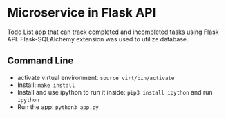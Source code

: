 
# Microservice in Flask API
Todo List app that can track completed and incompleted tasks using Flask API. Flask-SQLAlchemy extension was used to utilize database.


## Command Line
* activate virtual environment: `source virt/bin/activate`
* Install: `make install`
* Install and use ipython to run it inside: `pip3 install ipython` and run `ipython`
* Run the app: `python3 app.py`

